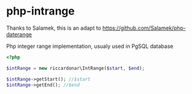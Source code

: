 # php-intrange

Thanks to Salamek, this is an adapt to https://github.com/Salamek/php-daterange

Php integer range implementation, usualy used in PgSQL database

```php
<?php

$intRange = new riccardonar\IntRange($start, $end);

$intRange->getStart(); //$start
$intRange->getEnd(); //$end

```
